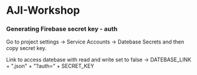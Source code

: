 # AJI-Workshop

### Generating Firebase secret key - auth
Go to project settings -> Service Accounts -> Datebase Secrets and then copy secret key.

Link to access datebase with read and write set to false -> DATEBASE_LINK + ".json" + "?auth=" + SECRET_KEY
